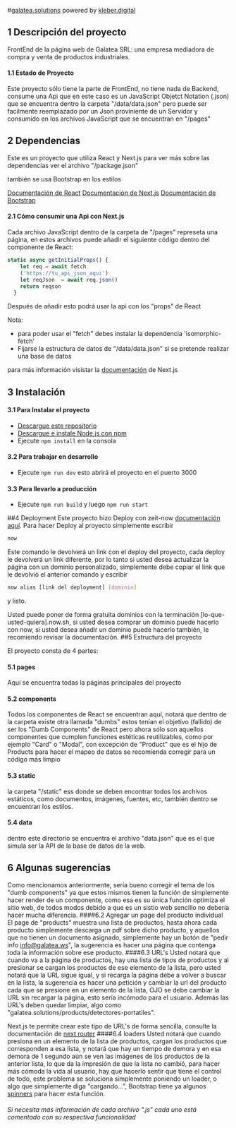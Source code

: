 #[galatea.solutions](https://galatea.solutions)
powered by [kleber.digital](https://nodesource.com/products/nsolid)

## 1 Descripción del proyecto

FrontEnd de la página web de Galatea SRL: una empresa mediadora de compra y venta de productos industriales.

#### 1.1 Estado de Proyecto

Este proyecto sólo tiene la parte de FrontEnd, no tiene nada de Backend, consume una Api que en este caso es un JavaScript Objetct Notation (.json) que se encuentra dentro la carpeta "/data/data.json" pero puede ser facilmente reemplazado por un Json proviniente de un Servidor y consumido en los archivos JavaScript que se encuentran en "/pages"


## 2 Dependencias

Este es un proyecto que utiliza React y Next.js
para ver más sobre las dependencias ver el archivo "/package.json"

también se usa Bootstrap en los estilos

[Documentación de React](https://reactjs.org/docs)
[Documentación de Next.js](https://nextjs.org/docs/)
[Documentación de Bootstrap](https://getbootstrap.com/docs/)


#### 2.1 Cómo consumir una Api con Next.js

Cada archivo JavaScript dentro de la carpeta de "/pages" represeta una página, en estos archivos puede añadir el siguiente código dentro del componente de React: 
```js
static async getInitialProps() {
    let req = await fetch
    ('https://tu_api_json_aqui')
    let reqJson  = await req.json()
    return reqson 
  }
```
Después de añadir esto podrá usar la api con los "props" de React

Nota: 
* para poder usar el "fetch" debes instalar la dependencia 'isomorphic-fetch'
* Fijarse la estructura de datos de "/data/data.json" si se pretende realizar una base de datos

para más información visistar la [documentación](https://nextjs.org/docs/) de Next.js

## 3 Instalación

#### 3.1 Para Instalar el proyecto 
* [Descargue este repositorio](https://github.com/SuperKleber/galatea)
* [Descargue e instale Node.js con npm](https://nodejs.org/es/)
* Ejecute ``` npm install ``` en la consola

#### 3.2 Para trabajar en desarrollo
* Ejecute ``` npm run dev ``` 
esto abrirá el proyecto en el puerto 3000

#### 3.3 Para llevarlo a producción
* Ejecute ``` npm run build ``` 
y luego ``` npm run start ``` 

##4 Deployment
Este proyecto hizo Deploy con zeit-now [documentación aquí](https://zeit.co/docs).
Para hacer Deploy al proyecto simplemente escribir 
```sh 
now 
``` 
Este comando le devolverá un link con el deploy del proyecto, cada deploy le devolverá un link diferente,
por lo tanto si usted desea actualizar la página con un
dominio personalizado, simplemente debe copiar el link que  le devolvió el anterior comando y escribir
```sh 
now alias [link del deployment] [dominio]
``` 
y listo.

Usted puede poner de forma gratuita dominios con la terminación [lo-que-usted-quiera].now.sh,
si usted desea comprar un dominio puede hacerlo con now,
si usted desea añadir un dominio puede hacerlo también, 
le recomiendo revisar la documentación.
##5 Estructura del proyecto

El proyecto consta de 4 partes:
#### 5.1 pages
Aquí se encuentra todas la páginas principales del proyecto
#### 5.2 components
Todos los componentes de React se encuentran aquí, notará que dentro de la carpeta existe otra llamada "dumbs" estos tenían el objetivo (fallido) de ser los "Dumb Components" de React pero ahora sólo son aquellos componentes que cumplen funciones estéticas reutilizables, como por ejemplo "Card" o "Modal", con excepción de "Product" que es el hijo de Products para hacer el mapeo de datos se recomienda corregir para un código más limpio
#### 5.3 static
la carpeta "/static" ess donde se deben encontrar todos los archivos estáticos, como documentos, imágenes, fuentes, etc, también dentro se encuentran los estilos.

#### 5.4 data
dentro este directorio se encuentra el archivo "data.json" que es el que simula ser la API de la base de datos de la web.

## 6 Algunas sugerencias
Como mencionamos anteriormente, sería bueno corregir el tema de los "dumb components" ya que estos mismos tienen la función de simplemente hacer render de un componente, como esa es su única función optimiza el sitio web, de todos modos debido a que es un sistio web sencillo no debería hacer mucha diferencia.
####6.2 Agregar un page del producto individual
El page de "products" muestra una lista de productos, hasta ahora cada producto simplemente descarga un pdf sobre dicho producto, y aquellos que no tienen un documento asignado, simplemente hay un botón de "pedir info info@galatea.ws", la sugerencia es hacer una página que contenga toda la información sobre ese producto.
####6.3 URL's
Usted notará que cuando va a la página de productos, hay una lista de tipos de productos y al presionar se cargan los productos de ese elemento de la lista, pero usted notará que la URL sigue igual, y si recarga la página debe a volver a buscar en la lista, la sugerencia es hacer una petición y cambiar la url del producto cada que se presione en un elemento de la lista, OJO se debe cambiar la URL sin recargar la página, esto sería incómodo para el usuario. 
Además las URL's deben quedar limpiar, algo como "galatea.solutions/products/detectores-portatiles".

Next.js te permite crear este tipo de URL's de forma sencilla, consulte la documentación de [next router](https://nextjs.org/learn/basics/clean-urls-with-route-masking)
####6.4 loaders
Usted notará que cuando presiona en un elemento de la lista de productos, cargan los productos que corresponden a esa lista, y notará que hay un tiempo de demora y en esa demora de 1 segundo aún se ven las imágenes de los productos de la anterior lista, lo que da la impresión de que la lista no cambió, para hacer más cómoda la vida al usuario, hay que hacerlo sentir que tiene el control de todo, este problema se soluciona simplemente poniendo un loader, o algo que simplemente diga "cargando...", Bootstrap tiene ya algunos [spinners](https://getbootstrap.com/docs/4.3/components/spinners/) para hacer esta función.


###### Si necesita más información de cada archivo ".js" cada uno está comentado con su respectiva funcionalidad
